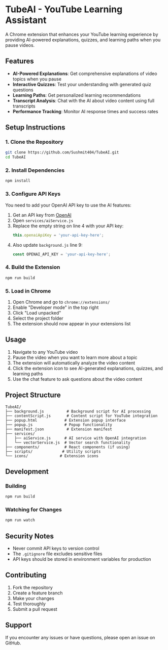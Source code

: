 # TubeAI - YouTube Learning Assistant

A Chrome extension that enhances your YouTube learning experience by providing AI-powered explanations, quizzes, and learning paths when you pause videos.

## Features

- **AI-Powered Explanations**: Get comprehensive explanations of video topics when you pause
- **Interactive Quizzes**: Test your understanding with generated quiz questions
- **Learning Paths**: Get personalized learning recommendations
- **Transcript Analysis**: Chat with the AI about video content using full transcripts
- **Performance Tracking**: Monitor AI response times and success rates

## Setup Instructions

### 1. Clone the Repository
```bash
git clone https://github.com/Sushmit404/TubeAI.git
cd TubeAI
```

### 2. Install Dependencies
```bash
npm install
```

### 3. Configure API Keys
You need to add your OpenAI API key to use the AI features:

1. Get an API key from [OpenAI](https://platform.openai.com/api-keys)
2. Open `services/aiService.js`
3. Replace the empty string on line 4 with your API key:
   ```javascript
   this.openaiApiKey = 'your-api-key-here';
   ```
4. Also update `background.js` line 9:
   ```javascript
   const OPENAI_API_KEY = 'your-api-key-here';
   ```

### 4. Build the Extension
```bash
npm run build
```

### 5. Load in Chrome
1. Open Chrome and go to `chrome://extensions/`
2. Enable "Developer mode" in the top right
3. Click "Load unpacked"
4. Select the project folder
5. The extension should now appear in your extensions list

## Usage

1. Navigate to any YouTube video
2. Pause the video when you want to learn more about a topic
3. The extension will automatically analyze the video content
4. Click the extension icon to see AI-generated explanations, quizzes, and learning paths
5. Use the chat feature to ask questions about the video content

## Project Structure

```
TubeAI/
├── background.js          # Background script for AI processing
├── contentScript.js       # Content script for YouTube integration
├── popup.html            # Extension popup interface
├── popup.js              # Popup functionality
├── manifest.json          # Extension manifest
├── services/
│   ├── aiService.js      # AI service with OpenAI integration
│   └── vectorService.js  # Vector search functionality
├── components/           # React components (if using)
├── scripts/             # Utility scripts
└── icons/              # Extension icons
```

## Development

### Building
```bash
npm run build
```

### Watching for Changes
```bash
npm run watch
```

## Security Notes

- Never commit API keys to version control
- The `.gitignore` file excludes sensitive files
- API keys should be stored in environment variables for production

## Contributing

1. Fork the repository
2. Create a feature branch
3. Make your changes
4. Test thoroughly
5. Submit a pull request

## Support

If you encounter any issues or have questions, please open an issue on GitHub. 